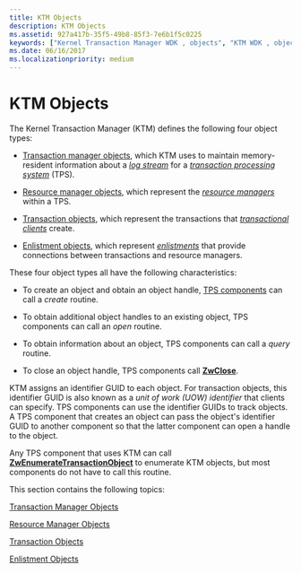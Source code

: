 ```yaml
---
title: KTM Objects
description: KTM Objects
ms.assetid: 927a417b-35f5-49b8-85f3-7e6b1f5c0225
keywords: ["Kernel Transaction Manager WDK , objects", "KTM WDK , objects", "objects WDK KTM"]
ms.date: 06/16/2017
ms.localizationpriority: medium
---
```


# KTM Objects


The Kernel Transaction Manager (KTM) defines the following four object types:

-   [Transaction manager objects](transaction-manager-objects.md), which KTM uses to maintain memory-resident information about a [*log stream*](transaction-processing-terms.md#ktm-term-log-stream) for a [*transaction processing system*](transaction-processing-terms.md#ktm-term-transaction-processing-system) (TPS).

-   [Resource manager objects](resource-manager-objects.md), which represent the [*resource managers*](transaction-processing-terms.md#ktm-term-resource-manager) within a TPS.

-   [Transaction objects](transaction-objects.md), which represent the transactions that [*transactional clients*](transaction-processing-terms.md#ktm-term-transactional-client) create.

-   [Enlistment objects](enlistment-objects.md), which represent [*enlistments*](transaction-processing-terms.md#ktm-term-enlistment) that provide connections between transactions and resource managers.

These four object types all have the following characteristics:

-   To create an object and obtain an object handle, [TPS components](understanding-tps-components.md) can call a *create* routine.

-   To obtain additional object handles to an existing object, TPS components can call an *open* routine.

-   To obtain information about an object, TPS components can call a *query* routine.

-   To close an object handle, TPS components call [**ZwClose**](/windows-hardware/drivers/ddi/ntifs/nf-ntifs-ntclose).

KTM assigns an identifier GUID to each object. For transaction objects, this identifier GUID is also known as a *unit of work (UOW) identifier* that clients can specify. TPS components can use the identifier GUIDs to track objects. A TPS component that creates an object can pass the object's identifier GUID to another component so that the latter component can open a handle to the object.

Any TPS component that uses KTM can call [**ZwEnumerateTransactionObject**](/windows-hardware/drivers/ddi/wdm/nf-wdm-ntenumeratetransactionobject) to enumerate KTM objects, but most components do not have to call this routine.

This section contains the following topics:

[Transaction Manager Objects](transaction-manager-objects.md)

[Resource Manager Objects](resource-manager-objects.md)

[Transaction Objects](transaction-objects.md)

[Enlistment Objects](enlistment-objects.md)

 

